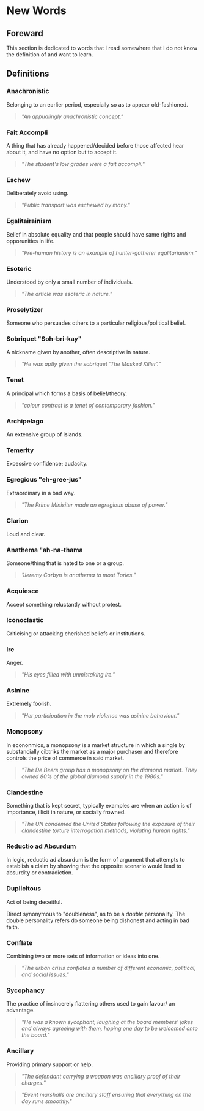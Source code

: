 # New Words

## Foreward

This section is dedicated to words that I read somewhere that I do not know the definition of and want to learn.

## Definitions

### **Anachronistic**

Belonging to an earlier period, especially so as to appear old-fashioned.
>*"An appualingly anachronistic concept."*

### **Fait Accompli**

A thing that has already happened/decided before those affected hear about it, and have no option but to accept it.
> *"The student's low grades were a fait accompli."*

### **Eschew**

Deliberately avoid using.
> *"Public transport was eschewed by many."*

### **Egalitairainism**

Belief in absolute equality and that people should have same rights and opporunities in life.
>*"Pre-human history is an example of hunter-gatherer egalitarianism."*

### **Esoteric**

Understood by only a small number of individuals.
>*"The article was esoteric in nature."*

### **Proselytizer**

Someone who persuades others to a particular religious/political belief.

### **Sobriquet**   "Soh-bri-kay"

A nickname given by another, often descriptive in nature.
>*"He was aptly given the sobriquet 'The Masked Killer'."*

### **Tenet**

A principal which forms a basis of belief/theory.
>*"colour contrast is a tenet of contemporary fashion."*

### **Archipelago**

An extensive group of islands.

### **Temerity**

Excessive confidence; audacity.

### **Egregious**   "eh-gree-jus"

Extraordinary in a bad way.
>*"The Prime Minisiter made an egregious abuse of power."*

### **Clarion**

Loud and clear.

### **Anathema  "ah-na-thama**

Someone/thing that is hated to one or a group.
>*"Jeremy Corbyn is anathema to most Tories."*

### **Acquiesce**

Accept something reluctantly without protest.

### **Iconoclastic**

Criticising or attacking cherished beliefs or institutions.

### **Ire**

Anger.
>*"His eyes filled with unmistaking ire."*

### **Asinine**

Extremely foolish.
>*"Her participation in the mob violence was asinine behaviour."*

### **Monopsony**

In econonmics, a monopsony is a market structure in which a single by substancially cibtriks the market as a major purchaser and therefore controls the price of commerce in said market.
>*"The De Beers group has a monopsony on the diamond market. They owned 80% of the global diamond supply in the 1980s."*

### **Clandestine**

Something that is kept secret, typically examples are when an action is of importance, illicit in nature, or socially frowned.
>*"The UN condemed the United States following the exposure of their clandestine torture interrogation methods, violating human rights."*

### **Reductio ad Absurdum**

In logic, reductio ad absurdum is the form of argument that attempts to establish a claim by showing that the opposite scenario would lead to absurdity or contradiction.

### **Duplicitous**

Act of being deceitful.

Direct synonymous to "doubleness", as to be a *double* personality. The double personality refers do someone being dishonest and acting in bad faith.

### **Conflate**

Combining two or more sets of information or ideas into one.

> *"The urban crisis conflates a number of different economic, political, and social issues."*

### **Sycophancy**

The practice of insincerely flattering others used to gain favour/ an advantage.

> *"He was a known sycophant, laughing at the board members' jokes and always agreeing with them, hoping one day to be welcomed onto the board."*

### **Ancillary**

Providing primary support or help.

> *"The defendant carrying a weapon was ancillary proof of their charges."*

> *"Event marshalls are ancillary staff ensuring that everything on the day runs smoothly."*